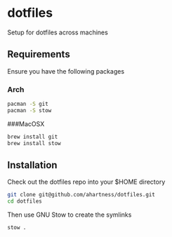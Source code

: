 # dotfiles

Setup for dotfiles across machines

## Requirements

Ensure you have the following packages

### Arch 

```bash
pacman -S git
pacman -S stow
```

###MacOSX

```bash
brew install git
brew install stow
```

## Installation

Check out the dotfiles repo into your $HOME directory

```bash
git clone git@github.com/ahartness/dotfiles.git
cd dotfiles
```

Then use GNU Stow to create the symlinks

```bash
stow .
```

